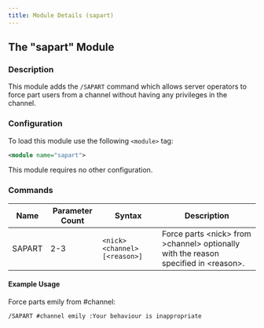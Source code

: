 ```yaml
---
title: Module Details (sapart)
---
```


## The "sapart" Module

### Description

This module adds the `/SAPART` command which allows server operators to force part users from a channel without having any privileges in the channel.

### Configuration

To load this module use the following `<module>` tag:

```xml
<module name="sapart">
```

This module requires no other configuration.

### Commands

Name   | Parameter Count | Syntax                        | Description
------ | --------------- | ----------------------------- | -----------
SAPART | 2-3             | `<nick> <channel> [<reason>]` | Force parts &lt;nick&gt; from &gt;channel&gt; optionally with the reason specified in &lt;reason&gt;.

#### Example Usage

Force parts emily from #channel:

```plaintext
/SAPART #channel emily :Your behaviour is inappropriate
```
